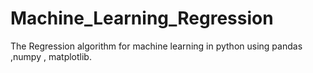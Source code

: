 # Machine_Learning_Regression
The Regression algorithm for machine learning in python  using pandas ,numpy , matplotlib. 
